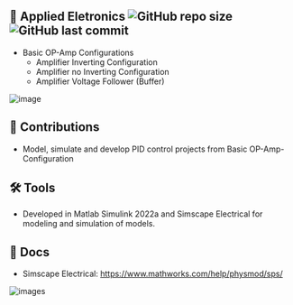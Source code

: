 ## 📜 Applied Eletronics ![GitHub repo size](https://img.shields.io/github/repo-size/TiagoFSGomes/Applied_Electronics_OP_Amp) ![GitHub last commit](https://img.shields.io/github/last-commit/TiagoFSGomes/Applied_Electronics_OP_Amp)
  * Basic OP-Amp Configurations
    - Amplifier Inverting Configuration
    - Amplifier no Inverting Configuration
    - Amplifier Voltage Follower (Buffer)
   
    

![image](https://user-images.githubusercontent.com/67346814/171630587-57af548f-cf95-4c7f-a6af-65c49cd09f85.png)

## 🚀 Contributions
 * Model, simulate and develop PID control projects from Basic OP-Amp-Configuration

## 🛠 Tools
 * Developed in Matlab Simulink 2022a and Simscape Electrical for modeling and simulation of models.

## 📖 Docs
 * Simscape Electrical: https://www.mathworks.com/help/physmod/sps/
  
![images](https://user-images.githubusercontent.com/67346814/171632193-3df15ca3-f865-4765-924a-463dfeb6264c.png)
